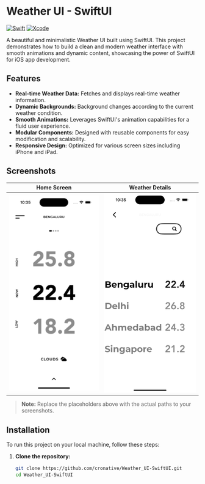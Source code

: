 # Weather UI - SwiftUI

[![Swift](https://img.shields.io/badge/Swift-5.0-orange.svg?style=flat)](https://swift.org)
[![Xcode](https://img.shields.io/badge/Xcode-12.0-blue.svg?style=flat)](https://developer.apple.com/xcode/)

A beautiful and minimalistic Weather UI built using SwiftUI. This project demonstrates how to build a clean and modern weather interface with smooth animations and dynamic content, showcasing the power of SwiftUI for iOS app development.

## Features

- **Real-time Weather Data:** Fetches and displays real-time weather information.
- **Dynamic Backgrounds:** Background changes according to the current weather condition.
- **Smooth Animations:** Leverages SwiftUI's animation capabilities for a fluid user experience.
- **Modular Components:** Designed with reusable components for easy modification and scalability.
- **Responsive Design:** Optimized for various screen sizes including iPhone and iPad.

## Screenshots

| Home Screen | Weather Details |
|-------------|-----------------|
| ![Home Screen](Screenshots/1.png) | ![Weather Details](Screenshots/2.png) | ![Other Screen](Screenshots/3.png) | ![Other Screen](Screenshots/4.png) |

> **Note:** Replace the placeholders above with the actual paths to your screenshots.

## Installation

To run this project on your local machine, follow these steps:

1. **Clone the repository:**

   ```bash
   git clone https://github.com/cronative/Weather_UI-SwiftUI.git
   cd Weather_UI-SwiftUI
